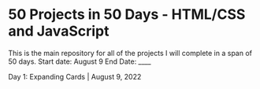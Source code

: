 # 50 Projects in 50 Days - HTML/CSS and JavaScript

This is the main repository for all of the projects I will complete in a span of 50 days.
Start date: August 9
End Date: ____

Day 1: Expanding Cards | August 9, 2022

